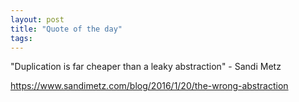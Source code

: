 ```yaml
---
layout: post
title: "Quote of the day"
tags:
---
```


"Duplication is far cheaper than a leaky abstraction" - Sandi Metz

https://www.sandimetz.com/blog/2016/1/20/the-wrong-abstraction
